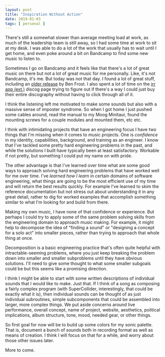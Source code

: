 ```yaml
---
layout: post
title: "Inspiration Without Action"
date: 2019-01-03
tags: [ personal ]
---
```


There's still a somewhat slower than average meeting load at work, as much of
the leadership team is still away, so I had some time at work to sit at my desk.
I was able to do a lot of the work that usually has to wait until I get home,
and even poke around a bit on Bandcamp to find some new music to listen to.

Sometimes I go on Bandcamp and it feels like that there's a lot of great music
on there but not a lot of great music for me personally. Like, it's not
Bandcamp, it's me. But today was not that day. I found a lot of great stuff,
including an [older release](https://benfrost.bandcamp.com/album/by-the-throat)
by Ben Frost. I also spent a lot of time on the
[irr app (ext.)](https://irrappext.bandcamp.com/) discog page trying to figure
out if there's a way I could just buy their entire discography without having
to click through all of it.

I think the listening left me motivated to make some sounds but also with a
massive sense of imposter syndrome. So when I got home I just pushed some cables
around, read the manual to my Moog Minitaur, found the mounting screws for a
couple modules and mounted them, etc etc.

I think with intimidating projects that have an engineering focus I have two
things that I'm missing when it comes to music projects. One is *confidence* in
my identity, capabilities, background, and training as an engineer. I know that
I've tackled some pretty hard engineering problems in the past, and while the
solutions I built have typically been at least satisfactory. Workable if not
pretty, but something I could put my name on with pride.

The other advantage is that I've learned over time what are some good ways to
approach solving hard engineering problems that have worked well for me over
time. I've *learned how I learn* in certain domains of software engineering,
what things are going to be the most efficient use of my time and will return
the best results quickly. For example  I've learned to skim the reference
documentation but not stress out about understanding it in any great detail,
rather to dig for worked examples that accomplish something similar to what I'm
looking for and build from there.

Making my own music, I have none of that confidence or experience. But perhaps
I could try to apply some of the same problem solving skills from the
engineering domain to approach music making. For example, it might help to
decompose the idea of "finding a sound" or "designing a concept for a solo act"
into smaller pieces, rather than trying to approach that whole thing at once.

Decomposition is a basic engineering practice that's often quite helpful with
intractable-seeming problems, where you just keep breaking the problem down into
smaller and smaller subproblems until they have obvious solutions. I'll need to
give some thought to what some smaller subgoals could be but this seems like a
promising direction.

I think I might be able to start with some written descriptions of individual
sounds that I would like to make. Just that. If I think of a song as composing
a fairly complex program (with SuperCollider, interestingly, that could be
exactly what it is), then individual sounds can be thought of as just individual
subroutines, simple subcomponents that could be assembled into larger, more
complex things. We put aside concerns around live performance, overall concept,
name of project, website, aesthetics, political implications, album structure,
tone, mood, needed gear, or other things.

So first goal for now will be to build up some colors for my sonic palette. That
is, document a bunch of sounds both in recording format as well as means of
creation. I think I will focus on that for a while, and worry about those other
issues later.

More to come.

